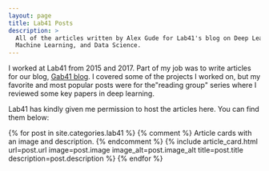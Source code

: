 ```yaml
---
layout: page
title: Lab41 Posts
description: >
  All of the articles written by Alex Gude for Lab41's blog on Deep Learning,
  Machine Learning, and Data Science.
---
```


I worked at Lab41 from 2015 and 2017. Part of my job was to write articles for
our blog, [Gab41 blog][gab41]. I covered some of the projects I worked on, but
my favorite and most popular posts were for the"reading group" series where I
reviewed some key papers in deep learning.

[gab41]: https://gab41.lab41.org/

Lab41 has kindly given me permission to host the articles here. You can find
them below:

<div class="card-grid">
  {% for post in site.categories.lab41 %}
    {% comment %} Article cards with an image and description. {% endcomment %}
    {% include article_card.html
      url=post.url
      image=post.image
      image_alt=post.image_alt
      title=post.title
      description=post.description
    %}
  {% endfor %}
</div>
